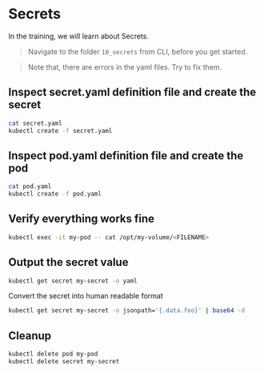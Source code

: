 # Secrets

In the training, we will learn about Secrets.

>Navigate to the folder `10_secrets` from CLI, before you get started. 

>Note that, there are errors in the yaml files. Try to fix them.

## Inspect secret.yaml definition file and create the secret

```bash
cat secret.yaml
kubectl create -f secret.yaml
```

## Inspect pod.yaml definition file and create the pod

```bash
cat pod.yaml
kubectl create -f pod.yaml
```

## Verify everything works fine

```bash
kubectl exec -it my-pod -- cat /opt/my-volume/<FILENAME>
```

## Output the secret value

```bash
kubectl get secret my-secret -o yaml
```

Convert the secret into human readable format
```bash
kubectl get secret my-secret -o jsonpath='{.data.foo}' | base64 -d
```

## Cleanup

```bash
kubectl delete pod my-pod
kubectl delete secret my-secret
```
